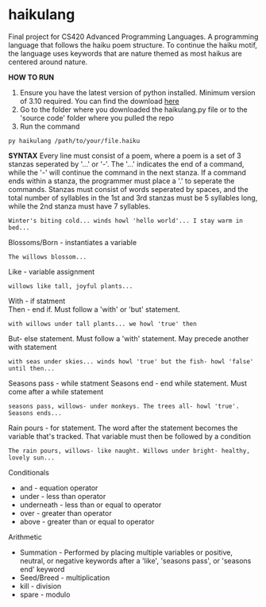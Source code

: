 # haikulang
Final project for CS420 Advanced Programming Languages. A programming language that follows the haiku poem structure. To continue the haiku motif, the language uses keywords that are nature themed as most haikus are centered around nature.

**HOW TO RUN**
1. Ensure you have the latest version of python installed. Minimum version of 3.10 required. You can find the download [here](https://www.python.org/downloads/)
2. Go to the folder where you downloaded the haikulang.py file or to the 'source code' folder where you pulled the repo
3. Run the command 
```console
py haikulang /path/to/your/file.haiku
```

**SYNTAX**
Every line must consist of a poem, where a poem is a set of 3 stanzas seperated by '...' or '-'. The '...' indicates the end of a command, while the '-' will continue the command in the next stanza. If a command ends within a stanza, the programmer must place a '.' to seperate the commands. Stanzas must consist of words seperated by spaces, and the total number of syllables in the 1st and 3rd stanzas must be 5 syllables long, while the 2nd stanza must have 7 syllables.
```
Winter's biting cold... winds howl 'hello world'... I stay warm in bed...
```
Blossoms/Born - instantiates a variable
```
The willows blossom...
```
Like - variable assignment
```
willows like tall, joyful plants...
```
With - if statment<br />
Then - end if. Must follow a 'with' or 'but' statement.
```
with willows under tall plants... we howl 'true' then
```
But- else statement. Must follow a 'with' statement. May precede another with statement
```
with seas under skies... winds howl 'true' but the fish- howl 'false' until then...
```
Seasons pass - while statment
Seasons end - end while statement. Must come after a while statement
```
seasons pass, willows- under monkeys. The trees all- howl 'true'. Seasons ends...
```
Rain pours - for statement. The word after the statement becomes the variable that's tracked. That variable must then be followed by a condition
 ```
 The rain pours, willows- like naught. Willows under bright- healthy, lovely sun...
```
Conditionals
- and - equation operator
- under - less than operator
- underneath - less than or equal to operator
- over - greater than operator
- above - greater than or equal to operator

Arithmetic
- Summation - Performed by placing multiple variables or positive, neutral, or negative keywords after a 'like', 'seasons pass', or 'seasons end' keyword
- Seed/Breed - multiplication
- kill - division
- spare - modulo